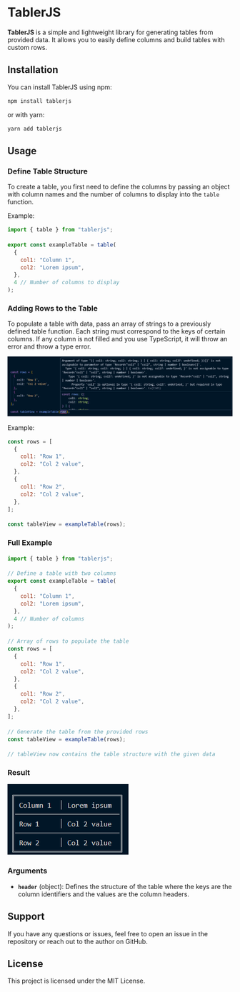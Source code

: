 # TablerJS

**TablerJS** is a simple and lightweight library for generating tables from provided data. It allows you to easily define columns and build tables with custom rows.

## Installation

You can install TablerJS using npm:

```bash
npm install tablerjs
```

or with yarn:

```bash
yarn add tablerjs
```

## Usage

### Define Table Structure

To create a table, you first need to define the columns by passing an object with column names and the number of columns to display into the `table` function.

Example:

```javascript
import { table } from "tablerjs";

export const exampleTable = table(
  {
    col1: "Column 1",
    col2: "Lorem ipsum",
  },
  4 // Number of columns to display
);
```

### Adding Rows to the Table

To populate a table with data, pass an array of strings to a previously defined table function. Each string must correspond to the keys of certain columns. If any column is not filled and you use TypeScript, it will throw an error and throw a type error.

<img src="assets/screenshots/type_error.png">

Example:

```javascript
const rows = [
  {
    col1: "Row 1",
    col2: "Col 2 value",
  },
  {
    col1: "Row 2",
    col2: "Col 2 value",
  },
];

const tableView = exampleTable(rows);
```

### Full Example

```javascript
import { table } from "tablerjs";

// Define a table with two columns
export const exampleTable = table(
  {
    col1: "Column 1",
    col2: "Lorem ipsum",
  },
  4 // Number of columns
);

// Array of rows to populate the table
const rows = [
  {
    col1: "Row 1",
    col2: "Col 2 value",
  },
  {
    col1: "Row 2",
    col2: "Col 2 value",
  },
];

// Generate the table from the provided rows
const tableView = exampleTable(rows);

// tableView now contains the table structure with the given data
```

### Result

<img src="assets/screenshots/table_result.png">

### Arguments

- **`header`** (object): Defines the structure of the table where the keys are the column identifiers and the values are the column headers.

## Support

If you have any questions or issues, feel free to open an issue in the repository or reach out to the author on GitHub.

## License

This project is licensed under the MIT License.
